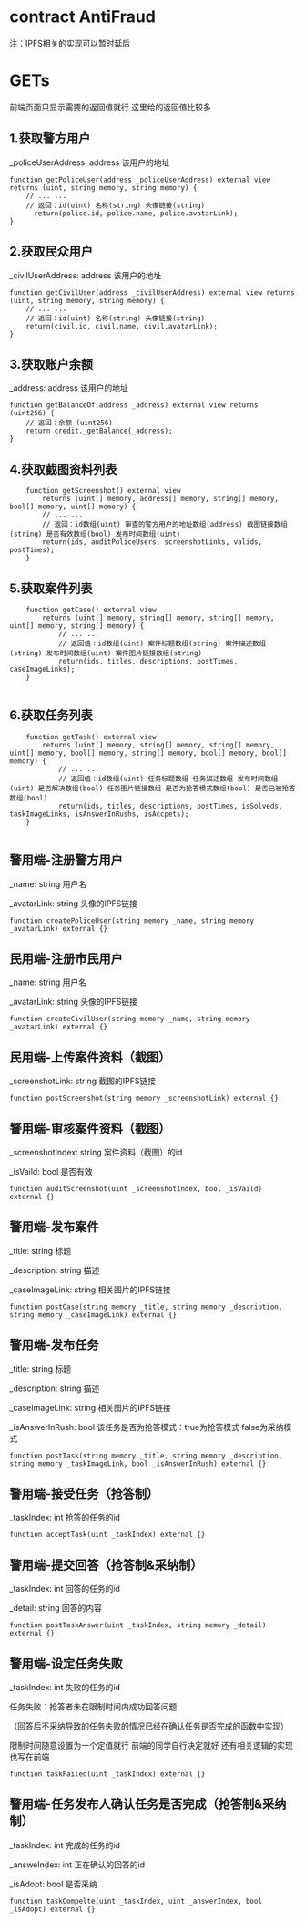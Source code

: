 # contract AntiFraud

注：IPFS相关的实现可以暂时延后

# GETs

前端页面只显示需要的返回值就行 这里给的返回值比较多

## 1.获取警方用户

_policeUserAddress: address 该用户的地址

```solidity
function getPoliceUser(address _policeUserAddress) external view returns (uint, string memory, string memory) {
    // ... ...
    // 返回：id(uint) 名称(string) 头像链接(string)
	  return(police.id, police.name, police.avatarLink);
}
```

## 2.获取民众用户

_civilUserAddress: address 该用户的地址

```solidity
function getCivilUser(address _civilUserAddress) external view returns (uint, string memory, string memory) {
    // ... ...
    // 返回：id(uint) 名称(string) 头像链接(string)
    return(civil.id, civil.name, civil.avatarLink); 
}
```

## 3.获取账户余额

_address: address 该用户的地址

```solidity
function getBalanceOf(address _address) external view returns (uint256) {
    // 返回：余额 (uint256)
    return credit._getBalance(_address);
}
```

## 4.获取截图资料列表

```solidity
    function getScreenshot() external view 
        returns (uint[] memory, address[] memory, string[] memory, bool[] memory, uint[] memory) {
        // ... ...
    	// 返回：id数组(uint) 审查的警方用户的地址数组(address) 截图链接数组(string) 是否有效数组(bool) 发布时间数组(uint)
        return(ids, auditPoliceUsers, screenshotLinks, valids, postTimes);
    }
```

## 5.获取案件列表

```solidity
    function getCase() external view 
        returns (uint[] memory, string[] memory, string[] memory, uint[] memory, string[] memory) {
            // ... ...
            // 返回值：id数组(uint) 案件标题数组(string) 案件描述数组(string) 发布时间数组(uint) 案件图片链接数组(string)
            return(ids, titles, descriptions, postTimes, caseImageLinks);
    }
    
```

## 6.获取任务列表

```solidity
    function getTask() external view 
        returns (uint[] memory, string[] memory, string[] memory, uint[] memory, bool[] memory, string[] memory, bool[] memory, bool[] memory) {
            // ... ...
            // 返回值：id数组(uint) 任务标题数组 任务描述数组 发布时间数组(uint) 是否解决数组(bool) 任务图片链接数组 是否为抢答模式数组(bool) 是否已被抢答数组(bool)
            return(ids, titles, descriptions, postTimes, isSolveds, taskImageLinks, isAnswerInRushs, isAccpets);
    }  
    
```



## 警用端-注册警方用户

_name: string 用户名

_avatarLink: string 头像的IPFS链接

```solidity
function createPoliceUser(string memory _name, string memory _avatarLink) external {}
```

## 民用端-注册市民用户

_name: string 用户名

_avatarLink: string 头像的IPFS链接

```solidity
function createCivilUser(string memory _name, string memory _avatarLink) external {}
```

## 民用端-上传案件资料（截图）

_screenshotLink: string 截图的IPFS链接

```solidity
function postScreenshot(string memory _screenshotLink) external {}
```

## 警用端-审核案件资料（截图）

_screenshotIndex: string 案件资料（截图）的id

_isVaild: bool 是否有效

```solidity
function auditScreenshot(uint _screenshotIndex, bool _isVaild) external {}
```

## 警用端-发布案件

_title:  string 标题

_description: string 描述

_caseImageLink: string 相关图片的IPFS链接

```solidity
function postCase(string memory _title, string memory _description, string memory _caseImageLink) external {}
```

## 警用端-发布任务

_title:  string 标题

_description: string 描述

_caseImageLink: string 相关图片的IPFS链接

 _isAnswerInRush: bool 该任务是否为抢答模式：true为抢答模式 false为采纳模式

```solidity
function postTask(string memory _title, string memory _description, string memory _taskImageLink, bool _isAnswerInRush) external {}
```

## 警用端-接受任务（抢答制）

_taskIndex: int 抢答的任务的id

```solidity
function acceptTask(uint _taskIndex) external {}
```

## 警用端-提交回答（抢答制&采纳制）

_taskIndex: int 回答的任务的id

_detail: string 回答的内容

```solidity
function postTaskAnswer(uint _taskIndex, string memory _detail) external {}
```

## 警用端-设定任务失败

_taskIndex: int 失败的任务的id

任务失败：抢答者未在限制时间内成功回答问题 

（回答后不采纳导致的任务失败的情况已经在确认任务是否完成的函数中实现）

限制时间随意设置为一个定值就行 前端的同学自行决定就好 还有相关逻辑的实现也写在前端

```solidity
function taskFailed(uint _taskIndex) external {}
```

## 警用端-任务发布人确认任务是否完成（抢答制&采纳制）

_taskIndex: int 完成的任务的id

_answeIndex: int 正在确认的回答的id

_isAdopt: bool 是否采纳

```solidity
function taskCompelte(uint _taskIndex, uint _answerIndex, bool _isAdopt) external {}
```
